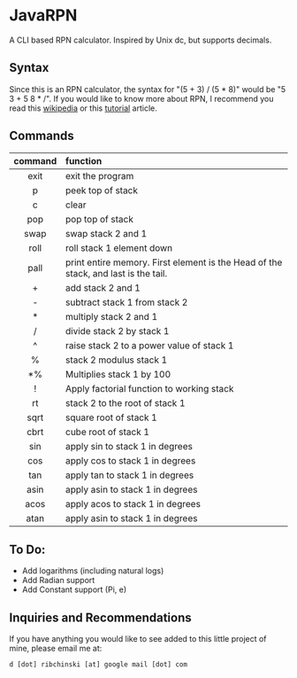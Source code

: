# JavaRPN
A CLI based RPN calculator. Inspired by Unix dc, but supports decimals.

## Syntax
Since this is an RPN calculator, the syntax for "(5 + 3) / (5 * 8)" would be "5 3 + 5 8 * /". If you would like to know more about RPN, I recommend you read this [wikipedia][1] or this [tutorial][2] article.

## Commands
| command | function          |
| :-----: | :---------------- |
| exit    | exit the program  |
| p       | peek top of stack |
| c       | clear             |
| pop     | pop top of stack  |
| swap    | swap stack 2 and 1|
| roll    | roll stack 1 element down |
| pall    | print entire memory. First element is the Head of the stack, and last is the tail. |
| +       | add stack 2 and 1 |
| -       | subtract stack 1 from stack 2 |
| *       | multiply stack 2 and 1 |
| /       | divide stack 2 by stack 1 |
| ^       | raise stack 2 to a power value of stack 1 |
| %       | stack 2 modulus stack 1 |
| *%      | Multiplies stack 1 by 100 |
| !       | Apply factorial function to working stack |
| rt      | stack 2 to the root of stack 1 |
| sqrt    | square root of stack 1 |
| cbrt    | cube root of stack 1 |
| sin     | apply sin to stack 1 in degrees |
| cos     | apply cos to stack 1 in degrees |
| tan     | apply tan to stack 1 in degrees |
| asin    | apply asin to stack 1 in degrees |
| acos    | apply acos to stack 1 in degrees |
| atan    | apply asin to stack 1 in degrees |

## To Do:
- Add logarithms (including natural logs)
- Add Radian support
- Add Constant support (Pi, e)

## Inquiries and Recommendations
If you have anything you would like to see added to this little project of mine, please email me at:

`d [dot] ribchinski [at] google mail [dot] com`


[1]: https://en.m.wikipedia.org/wiki/Reverse_Polish_notation
[2]: https://hansklav.home.xs4all.nl/rpn/
